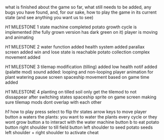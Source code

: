 what is finished about the game so far, what still
needs to be added, any bugs you have found, and, for our sake, how to play the game
in its current state (and see anything you want us to see)

*H1* MILESTONE 1
state machine completed
potato growth cycle is implemented (the fully grown version has dark green on it)
player is moving and animating

*H1* MILESTONE 2
water function added
health system added
parallax screen added
win and lose state is reachable
potato collection
complex movement added

*H1* MILESTONE 3
tilemap modification (tilling) added
low health notif added (palatte mod)
sound added: looping and non-looping
player animation for plant watering
pause screen spaceship movement based on game time added


*H1* MILESTONE 4
planting on tilled soil only
get the tilemod to not dissappear after switching states
spaceship sprite on game screen
making sure tilemap mods dont overlap with each other


*h1* how to play 
press select to flip thr states
arrow keys to move player
button a waters the plants: you want to water the plants every cycle or they wont grow
button a to interact with the water machine
button b to eat potato
button right shoulder to till field
button left shoulder to seed potato seeds
left shoulder + right shoulder to activate cheat




